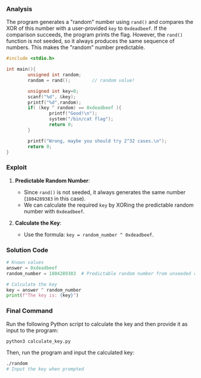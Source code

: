 ### Analysis

The program generates a "random" number using `rand()` and compares the XOR of this number with a user-provided `key` to `0xdeadbeef`. If the comparison succeeds, the program prints the flag. However, the `rand()` function is not seeded, so it always produces the same sequence of numbers. This makes the "random" number predictable.

```C
#include <stdio.h>

int main(){
        unsigned int random;
        random = rand();        // random value!

        unsigned int key=0;
        scanf("%d", &key);
        printf("%d",random);
        if( (key ^ random) == 0xdeadbeef ){
                printf("Good!\n");
                system("/bin/cat flag");
                return 0;
        }

        printf("Wrong, maybe you should try 2^32 cases.\n");
        return 0;
}

```
### Exploit

1. **Predictable Random Number**:
   - Since `rand()` is not seeded, it always generates the same number (`1804289383` in this case).
   - We can calculate the required `key` by XORing the predictable random number with `0xdeadbeef`.

2. **Calculate the Key**:
   - Use the formula: `key = random_number ^ 0xdeadbeef`.

### Solution Code

```python
# Known values
answer = 0xdeadbeef
random_number = 1804289383  # Predictable random number from unseeded rand()

# Calculate the key
key = answer ^ random_number
print(f"The key is: {key}")
```

### Final Command

Run the following Python script to calculate the key and then provide it as input to the program:

```bash
python3 calculate_key.py
```

Then, run the program and input the calculated key:

```bash
./random
# Input the key when prompted
```
